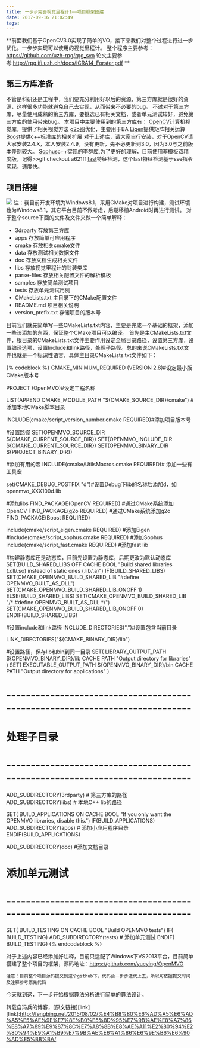 ```yaml
---
title: 一步步完善视觉里程计1——项目框架搭建
date: 2017-09-16 21:02:49
tags:
---
```

**前面我们基于OpenCV3.0实现了简单的VO，接下来我们对整个过程进行进一步优化。一步步实现可以使用的视觉里程计。
整个程序主要参考：https://github.com/uzh-rpg/rpg_svo
论文主要参考:http://rpg.ifi.uzh.ch/docs/ICRA14_Forster.pdf **
<!--more-->

第三方库准备
----


不管是科研还是工程中，我们要充分利用好以后的资源，第三方库就是很好的资源，这样很多功能就避免自己去实现，从而带来不必要的bug。
不过对于第三方库，尽量使用成熟的第三方库，要挑选已有相关文档，或者单元测试较好，避免第三方库的使用带来bug。
本项目中主要使用到的第三方库有：
[OpenCV][cv]计算机视觉库，提供了相关视觉方法
[g2o][go]图优化，主要用于BA
[Eigen][ei]提供矩阵相关运算
[Boost][bo]提供c++标准库的相关扩展
对于上述库，请大家自行安装，对于OpenCV请大家安装2.4.X，本人安装2.4.9，没有更新，先不必更新到3.0，因为3.0与之前版本差别较大。
[Sophus][so]c++实现的李群库,为了更好的理解，目前使用非模板双精度版，记得>>git checkout a621ff
[fast][fa]特征检测，这个fast特征检测基于sse指令实现，速度快。

项目搭建
----
![](http://7xl6tk.com1.z0.glb.clouddn.com/source_file.png)
注：我目前开发环境为Windows8.1，采用CMake对项目进行构建，测试环境也为Windows8.1，其它平台目前不做考虑，后期移植Android时再进行测试。
对于整个source下面的文件及文件夹做一个简单解释：
+ 3drparty 存放第三方库
+ apps 存放简单可应用程序
+ cmake 存放相关cmake文件
+ data 存放测试相关数据文件
+ doc 存放文档生成相关文件
+ libs 存放视觉里程计的封装类库
+ parse-files 存放相关配置文件的解析模板
+ samples 存放简单测试项目
+ tests 存放单元测试用例
+ CMakeLists.txt 主目录下的CMake配置文件
+ README.md 项目相关说明
+ version_prefix.txt 存储项目的版本号

目前我们就先简单写一些CMakeLists.txt内容，主要是完成一个基础的框架，添加一些该添加的东西，保证整个CMake项目可以编译。
首先是主CMakeLists.txt文件，根目录的CMakeLists.txt文件主要作用设定全局目录路径，设置第三方库，设置编译选项，设置Include和link路径，处理子路径。总的来说CMakeLists.txt文件也就是一个标识性语言，具体主目录CMakeLists.txt文件如下：

{% codeblock %}
CMAKE_MINIMUM_REQUIRED (VERSION 2.8)#设定最小版CMake版本号

PROJECT (OpenMVO)#设定工程名称

LIST(APPEND CMAKE_MODULE_PATH "${CMAKE_SOURCE_DIR}/cmake") # 添加本地CMake脚本目录

INCLUDE(cmake/script_version_number.cmake REQUIRED)#添加项目版本号

#设置路径
SET(OPENMVO_SOURCE_DIR  ${CMAKE_CURRENT_SOURCE_DIR})
SET(OPENMVO_INCLUDE_DIR ${CMAKE_CURRENT_SOURCE_DIR})
SET(OPENMVO_BINARY_DIR  ${PROJECT_BINARY_DIR})

#添加有用的宏
INCLUDE(cmake/UtilsMacros.cmake REQUIRED)# 添加一些有工具宏

set(CMAKE_DEBUG_POSTFIX  "d")#设置Debug下lib的名称后添加d，如openmvo_XXX100d.lib

#添加libs
FIND_PACKAGE(OpenCV REQUIRED) #通过CMake系统添加OpenCV
FIND_PACKAGE(g2o REQUIRED) #通过CMake系统添加g2o
FIND_PACKAGE(Boost REQUIRED)

include(cmake/script_eigen.cmake REQUIRED)  #添加Eigen
#include(cmake/script_sophus.cmake REQUIRED) #添加Sophus
include(cmake/script_fast.cmake REQUIRED)   #添加fast lib

#构建静态库还是动态库，目前先设置为静态库，后期更改为默认动态库
SET(BUILD_SHARED_LIBS OFF CACHE BOOL "Build shared libraries (.dll/.so) instead of static ones (.lib/.a)")
IF(BUILD_SHARED_LIBS)
SET(CMAKE_OPENMVO_BUILD_SHARED_LIB "#define OPENMVO_BUILT_AS_DLL")
SET(CMAKE_OPENMVO_BUILD_SHARED_LIB_ONOFF 1)
ELSE(BUILD_SHARED_LIBS)
SET(CMAKE_OPENMVO_BUILD_SHARED_LIB "/* #define OPENMVO_BUILT_AS_DLL */")
SET(CMAKE_OPENMVO_BUILD_SHARED_LIB_ONOFF 0)
ENDIF(BUILD_SHARED_LIBS)

#设置include和link路径
INCLUDE_DIRECTORIES(".")#设置包含当前目录

LINK_DIRECTORIES("${CMAKE_BINARY_DIR}/lib")

#设置路径，保存lib和bin到同一目录
SET( LIBRARY_OUTPUT_PATH ${OPENMVO_BINARY_DIR}/lib CACHE PATH "Output directory for libraries" )
SET( EXECUTABLE_OUTPUT_PATH ${OPENMVO_BINARY_DIR}/bin CACHE PATH "Output directory for applications" )

# ----------------------------------------------------------------------------
#      					处理子目录
# ----------------------------------------------------------------------------
ADD_SUBDIRECTORY(3rdparty)   # 第三方库的路径
ADD_SUBDIRECTORY(libs)        # 本地C++ lib的路径

SET( BUILD_APPLICATIONS ON CACHE BOOL "If you only want the OPENMVO libraries, disable this.")
IF(BUILD_APPLICATIONS)
ADD_SUBDIRECTORY(apps)    # 添加小应用程序目录
ENDIF(BUILD_APPLICATIONS)

ADD_SUBDIRECTORY(doc) #添加文档目录

#   添加单元测试
# ----------------------------------------------------------------------------
SET( BUILD_TESTING ON CACHE BOOL "Build OPENMVO tests")
IF( BUILD_TESTING)
ADD_SUBDIRECTORY(tests)  # 添加单元测试
ENDIF( BUILD_TESTING)
{% endcodeblock %}

对于上述内容已经添加好注释，目前只适配了Windows下VS2013平台，目前简单搭建了整个项目的框架，源码地址：https://github.com/yueying/OpenMVO

    注意：目前整个项目源码提交到这个github下，代码会一步步迭代上去，所以可依据提交时间及注释参考原先代码

今天就到这，下一步开始根据算法分析进行简单的算法设计。



转载自冯兵的博客，[原文链接][link]
[link]:http://fengbing.net/2015/08/02/%E4%B8%80%E6%AD%A5%E6%AD%A5%E5%AE%9E%E7%8E%B0%E5%8D%95%E7%9B%AE%E8%A7%86%E8%A7%89%E9%87%8C%E7%A8%8B%E8%AE%A11%E2%80%94%E2%80%94%E9%A1%B9%E7%9B%AE%E6%A1%86%E6%9E%B6%E6%90%AD%E5%BB%BA/



[cv]:http://opencv.org/
[go]:https://github.com/RainerKuemmerle/g2o
[ei]:http://eigen.tuxfamily.org/index.php?title=Main_Page
[bo]:http://www.boost.org/
[so]:https://github.com/strasdat/Sophus
[fa]:https://github.com/uzh-rpg/fast
